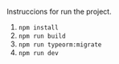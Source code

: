 Instruccions for run the project. 
1.  `npm install`
2.  `npm run build`
3.  `npm run typeorm:migrate`
4.  `npm run dev`
